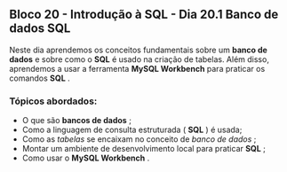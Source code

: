 ## Bloco 20 - Introdução à SQL - Dia 20.1 Banco de dados SQL

Neste dia aprendemos os conceitos fundamentais sobre um  **banco de dados** e sobre como o  **SQL** é usado na criação de tabelas. Além disso, aprendemos a usar a ferramenta  **MySQL Workbench** para praticar os comandos  **SQL** .

### Tópicos abordados:

-   O que são  **bancos de dados** ;
-   Como a linguagem de consulta estruturada (  **SQL** ) é usada;
-   Como as  _tabelas_ se encaixam no conceito de  _banco de dados_ ;
-   Montar um ambiente de desenvolvimento local para praticar  **SQL** ;
-   Como usar o  **MySQL Workbench** .
